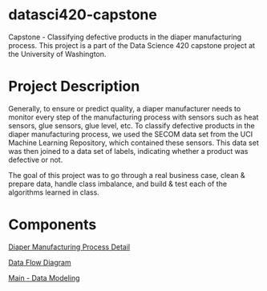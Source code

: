 # datasci420-capstone
Capstone - Classifying defective products in the diaper manufacturing process. This project is a part of the Data Science 420 capstone project at the University of Washington.

# Project Description

Generally, to ensure or predict quality, a diaper manufacturer needs to monitor every step of the manufacturing process with sensors such as heat sensors, glue sensors, glue level, etc. To classify defective products in the diaper manufacturing process, we used the SECOM data set from the UCI Machine Learning Repository, which contained these sensors. This data set was then joined to a data set of labels, indicating whether a product was defective or not. 

The goal of this project was to go through a real business case, clean & prepare data, handle class imbalance, and build & test each of the algorithms learned in class.

# Components

[Diaper Manufacturing Process Detail](https://github.com/kumarsingaram3/datasci420-capstone/blob/main/Diaper%20Manufacturing%20Process.docx)


[Data Flow Diagram](https://github.com/kumarsingaram3/datasci420-capstone/blob/main/DFD_capstone.PNG)


[Main - Data Modeling](https://github.com/kumarsingaram3/datasci420-capstone/blob/main/DataSci420-Capstone.ipynb)




